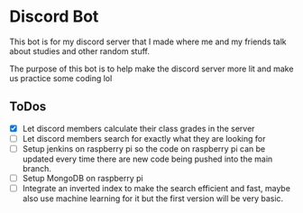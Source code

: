 # Discord Bot


This bot is for my discord server that I made where me and my friends talk about studies and other random stuff.

The purpose of this bot is to help make the discord server more lit and make us practice some coding lol


## ToDos
- [x] Let discord members calculate their class grades in the server
- [ ] Let discord members search for exactly what they are looking for
- [ ] Setup jenkins on raspberry pi so the code on raspberry pi can be updated every time there are new code being pushed into the main branch.
- [ ] Setup MongoDB on raspberry pi
- [ ] Integrate an inverted index to make the search efficient and fast, maybe also use machine learning for it but the first version will be very basic.